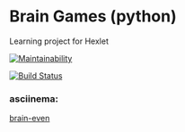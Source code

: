 # Brain Games (python)

Learning project for Hexlet

[![Maintainability](https://api.codeclimate.com/v1/badges/c96c341c94836517e5df/maintainability)](https://codeclimate.com/github/p-kachalov/python-project-lvl1/maintainability)

[![Build Status](https://travis-ci.org/p-kachalov/python-project-lvl1.svg?branch=master)](https://travis-ci.org/p-kachalov/python-project-lvl1)

### asciinema:
[brain-even](https://asciinema.org/a/E5gmnq0HOoW9ZkWoAED13zMfB)
